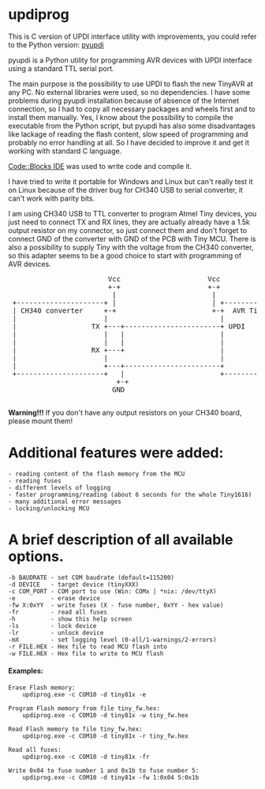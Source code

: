 # updiprog

This is C version of UPDI interface utility with improvements, you could refer to the Python version: [pyupdi](https://github.com/mraardvark/pyupdi.git)
	
pyupdi is a Python utility for programming AVR devices with UPDI interface using a standard TTL serial port.

The main purpose is the possibility to use UPDI to flash the new TinyAVR at any PC. No external libraries were used, so no dependencies. I have some problems during pyupdi installation because of absence of the Internet connection, so I had to copy all necessary packages and wheels first and to install them manually. Yes, I know about the possibility to compile the executable from the Python script, but pyupdi has also some disadvantages like lackage of reading the flash content, slow speed of programming and probably no error handling at all. So I have decided to improve it and get it working with standard C language.

[Code::Blocks IDE](http://www.codeblocks.org/) was used to write code and compile it.

I have tried to write it portable for Windows and Linux but can't really test it on Linux because of the driver bug for CH340 USB to serial converter, it can't work with parity bits.

I am using CH340 USB to TTL converter to program Atmel Tiny devices, you just need to connect TX and RX lines, they are actually already have a 1.5k output resistor on my connector, so just connect them and don't forget to connect GND of the converter with GND of the PCB with Tiny MCU. There is also a possibility to supply Tiny with the voltage from the CH340 converter, so this adapter seems to be a good choice to start with programming of AVR devices.

<pre>
                        Vcc                     Vcc
                        +-+                     +-+
                         |                       |
 +---------------------+ |                       | +--------------------+
 | CH340 converter     +-+                       +-+  AVR Tiny device   |
 |                     |                           |                    |
 |                  TX +---+-----------------------+ UPDI               |
 |                     |   |                       |                    |
 |                     |   |                       |                    |
 |                  RX +---+                       |                    |
 |                     |                           |                    |
 |                     +---+-----------------------+                    |
 +---------------------+   |                       +--------------------+
                          +-+
                         GND

</pre>
**Warning!!!** If you don't have any output resistors on your CH340 board, please mount them!

# Additional features were added:
	- reading content of the flash memory from the MCU
	- reading fuses
	- different levels of logging
	- faster programming/reading (about 6 seconds for the whole Tiny1616)
	- many additional error messages
	- locking/unlocking MCU

# A brief description of all available options.

	-b BAUDRATE - set COM baudrate (default=115200)
	-d DEVICE   - target device (tinyXXX)
	-c COM_PORT - COM port to use (Win: COMx | *nix: /dev/ttyX)
	-e          - erase device
	-fw X:0xYY  - write fuses (X - fuse number, 0xYY - hex value)
	-fr         - read all fuses
	-h          - show this help screen
	-ls         - lock device
	-lr         - unlock device
	-mX         - set logging level (0-all/1-warnings/2-errors)
	-r FILE.HEX - Hex file to read MCU flash into
	-w FILE.HEX - Hex file to write to MCU flash
	
  
#### Examples:

    Erase Flash memory:
        updiprog.exe -c COM10 -d tiny81x -e
    
    Program Flash memory from file tiny_fw.hex:
        updiprog.exe -c COM10 -d tiny81x -w tiny_fw.hex
		
    Read Flash memory to file tiny_fw.hex:
        updiprog.exe -c COM10 -d tiny81x -r tiny_fw.hex
		
	Read all fuses:
		updiprog.exe -c COM10 -d tiny81x -fr
		
	Write 0x04 to fuse number 1 and 0x1b to fuse number 5:
		updiprog.exe -c COM10 -d tiny81x -fw 1:0x04 5:0x1b
